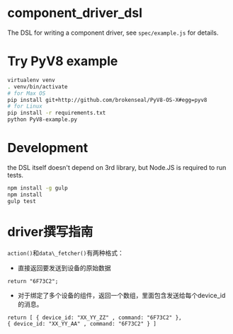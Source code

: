 component\_driver\_dsl
==============
The DSL for writing a component driver, see `spec/example.js` for details.

# Try PyV8 example
```sh
virtualenv venv
. venv/bin/activate
# for Max OS
pip install git+http://github.com/brokenseal/PyV8-OS-X#egg=pyv8
# for Linux
pip install -r requirements.txt
python PyV8-example.py
```

# Development
the DSL itself doesn't depend on 3rd library, but Node.JS is required to run tests.
```sh
npm install -g gulp
npm install
gulp test
```

# driver撰写指南
`action()`和`data\_fetcher()`有两种格式：

*  直接返回要发送到设备的原始数据

```
return "6F73C2";
```

*  对于绑定了多个设备的组件，返回一个数组，里面包含发送给每个device_id的消息。

```
return [ { device_id: "XX_YY_ZZ" , command: "6F73C2" },
{ device_id: "XX_YY_AA" , command: "6F73C2" } ]
```
